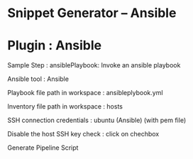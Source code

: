 # Snippet Generator – Ansible

# Plugin : Ansible 

Sample Step : ansiblePlaybook: Invoke an ansible playbook

Ansible tool : Ansible

Playbook file path in workspace : ansibleplybook.yml

Inventory file path in workspace : hosts

SSH connection credentials : ubuntu (Ansible) (with pem file)

Disable the host SSH key check :  click on chechbox


Generate Pipeline Script

